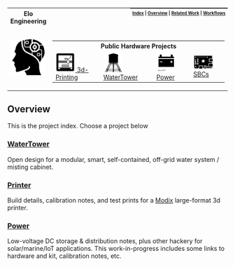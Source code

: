 <table>
  <tr>
    <th col><strong>Elo Engineering</strong></th>
    <th style="padding:0px 5px;text-align:right;float:right;">
      <small><small>
        <a href=https://github.com/elo-enterprises/lab-notebooks>Index</a> |
        <a href=#overview>Overview</a> |
        <a href=#related-work>Related Work</a> |
        <a href=#workflows>Workflows</a>
      </small><small>
    </th>
  </tr>
  <tr>
    <td width=15%><img src="img/icon.png" style="width:150px"></td>
    <td width=100%>
    <center>
    &nbsp;&nbsp;&nbsp;&nbsp;&nbsp;&nbsp;
    <table style="width:100%;">
      <tr>
        <th colspan=4>Public Hardware Projects</th>
      </tr>
      <tr>
        <td>
          <a href="printer/">
            <img src="img/printer.png" width=45px>
            3d-Printing
          </a>
        </td>
        <td>
          <a href="water-tower/">
            <img src="img/water-tower.png" width=45px>
            WaterTower
          </a>
        </td>
        <td>
          <a href="power/">
            <img src="img/power.png" width=45px>
            Power
          </a>
        </td>
        <td>
          <a href="sbc/">
            <img src="img/sbc.png" width=45px>
            SBCs
          </a>
        </td>
      </tr>
    </table></center>
    </td>
  </tr>
</table>

## Overview

This is the project index.  Choose a project below

### [WaterTower](water-tower/)

Open design for a modular, smart, self-contained, off-grid water system / misting cabinet.

### [Printer](printer/)

Build details, calibration notes, and test prints for a [Modix](http://www.modix3d.com/) large-format 3d printer.

### [Power](power/)

Low-voltage DC storage & distribution notes, plus other hackery for solar/marine/IoT applications.  This work-in-progress includes some links to hardware and kit, calibration notes, etc.
